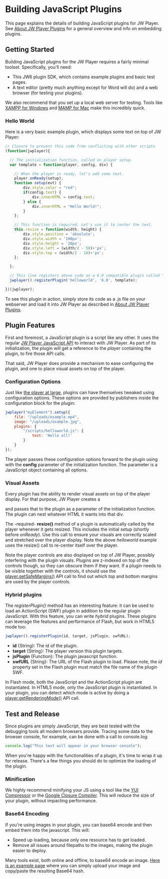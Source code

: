 # Building JavaScript Plugins

This page explains the details of building JavaScript plugins for JW Player. See [About JW Player Plugins](plugins.html) for a general overview and info on embedding plugins.

## Getting Started

Building JavaScript plugins for the JW Player requires a fairly minimal toolset. Specifically, you'll need:

*   This JW6 plugin SDK, which contains example plugins and basic test pages.
*   A text editor (pretty much anything except for Word will do) and a web browser (for testing your plugins).

We also recommend that you set up a local web server for testing. Tools like [XAMPP for Windows](http://www.apachefriends.org/) and [MAMP for Mac](http://www.mamp.info/) make this incredibly quick.

### Hello World

Here is a very basic example plugin, which displays some text on top of JW Player:

```javascript
// Closure to prevent this code from conflicting with other scripts
(function(jwplayer){

  // The initialization function, called on player setup.
  var template = function(player, config, div) {

    // When the player is ready, let's add some text.
    player.onReady(setup); 
    function setup(evt) {
        div.style.color = "red";
        if(config.text) {
            div.innerHTML = config.text;
        } else {
            div.innerHTML = "Hello World!";
        }
    };

    // This function is required. Let's use it to center the text.
    this.resize = function(width, height) {
        div.style.position = 'absolute';
        div.style.width = '100px';
        div.style.height = '20px';
        div.style.left = (width/2 - 50)+'px';
        div.style.top = (width/2 - 10)+'px';
    };

  };

  // This line registers above code as a 6.0 compatible plugin called "helloworld".
  jwplayer().registerPlugin('helloworld', '6.0', template);

})(jwplayer);
```

To see this plugin in action, simply store its code as a .js file on your webserver and load it into JW Player as described in [About JW Player Plugins](plugins.html).

## Plugin Features

First and foremost, a JavaScript plugin is a script like any other. It uses the regular [JW Player JavaScript API](http://www.longtailvideo.com/support/jw-player/28850/using-the-javascript-api) to interact with JW Player. As part of its initialization, the plugin will get a reference to the _player_ containing the plugin, to fire those API calls.

That said, JW Player does provide a mechanism to ease configuring the plugin, and one to place visual assets on top of the player.

### Configuration Options

Just like [the player at large](http://www.longtailvideo.com/support/jw-player/28839/embedding-the-player), plugins can have themselves tweaked using configuration options. These options are provided by publishers inside the configuration block for the plugin:

```javascript
jwplayer("myElement").setup({
    file: "/uploads/example.mp4",
    image: "/uploads/example.jpg",
    plugins: {
        "/scripts/helloworld.js": {
            text: 'Hello all!'
        }
    }
});
```

The player passes these configuration options forward to the plugin using with the **config** parameter of the initialization function. The parameter is a JavaScript object containing all options.

### Visual Assets

Every plugin has the ability to render visual assets on top of the player display. For that purpose, JW Player creates a <div> and passes that to the plugin as a parameter of the initialization function. The plugin can nest whatever HTML it wants into that div.

The -required- **resize()** method of a plugin is automatically called by the player whenever it gets resized. This includes the initial setup (shortly before _onReady_). Use this call to ensure your visuals are correctly scaled and stretched over the player display. Note the above _helloworld_ example uses the resize() call to re-center itself over the player.

Note the player controls are also displayed on top of JW Player, possibly interfering with the plugin visuals. Plugins are z-indexed on top of the controls though, so they can obscure them if they want. If a plugin needs to be visible together with the controls, it should use the [player.getSafeMargins()](script-reference.html#controls) API call to find out which top and bottom margins are used by the player controls.

### Hybrid plugins

The _registerPlugin()_ method has an interesting feature: it can be used to load an ActionScript (SWF) plugin in addition to the regular plugin JavaScript. With this feature, you can write _hybrid_ plugins. These plugins can leverage the features and performance of Flash, but work in HTML5 mode too:

```javascript
jwplayer().registerPlugin(id, target, jsPlugin, swfURL);
```

*   **id** {String}: The id of the plugin.
*   **target** {String}: The player version this plugin targets.
*   **jsPlugin** {Function}: The plugin javascript function.
*   **swfURL** {String}: The URL of the Flash plugin to load. Please note, the _id_ property set in the Flash plugin must match the file name of the plugin SWF.

In Flash mode, both the JavaScript and the ActionScript plugin are instantiated. In HTML5 mode, only the JavaScript plugin is instantiated. In your plugin, you can detect which mode is active by doing a [player.getRenderingMode()](http://www.longtailvideo.com/support/jw-player/28851/javascript-api-reference#ready) API call.

## Test and Release

Since plugins are simply JavaScript, they are best tested with the debugging tools all modern browsers provide. Tracing some data to the browser console, for example, can be done with a call to console.log:

```javascript
console.log("This text will appear in your browser console");
```

When you're happy with the functionalities of a plugin, it's time to wrap it up for release. There's a few things you should do to optimize the loading of the plugin.

### Minification

We highly recommend minifying your JS using a tool like the [YUI Compressor](http://developer.yahoo.com/yui/compressor/) or the [Google Closure Compiler](http://code.google.com/closure/). This will reduce the size of your plugin, without impacting performance.

### Base64 Encoding

If you're using images in your plugin, you can base64 encode and then embed them into the javascript. This will:

*   Speed up loading, because only one resource has to get loaded.
*   Remove all issues around filepaths to the images, making the plugin easier to deploy.

Many tools exist, both online and offline, to base64 encode an image. [Here is an example page](http://www.askapache.com/online-tools/base64-image-converter/) where you can simply upload your image and copy/paste the resulting Base64 hash.